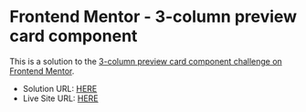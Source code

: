 # Frontend Mentor - 3-column preview card component

This is a solution to the [3-column preview card component challenge on Frontend Mentor](https://www.frontendmentor.io/challenges/3column-preview-card-component-pH92eAR2-).

- Solution URL: [HERE](https://www.frontendmentor.io/solutions/3column-preview-card-component-B15bKApI9)
- Live Site URL: [HERE](https://jmolinamelgarejo.github.io/3-column-preview-card-component/)
